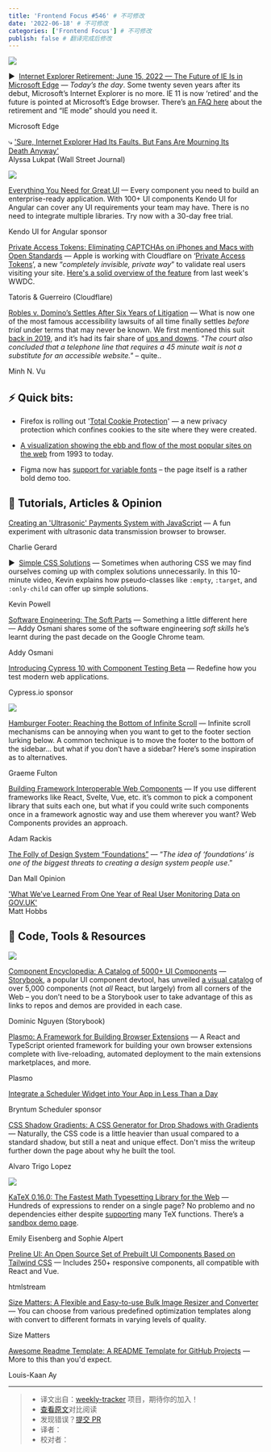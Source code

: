 ```yaml
---
title: 'Frontend Focus #546' # 不可修改
date: '2022-06-18' # 不可修改
categories: ['Frontend Focus'] # 不可修改
publish: false # 翻译完成后修改
---
```


[![](https://res.cloudinary.com/cpress/image/upload/w_1280,e_sharpen:60/v1655286716/rbjo59nebmcjxnkmnafk.gif)](https://frontendfoc.us/link/124810/web)

<!--以上是预览信息，图片一张或限制百字左右，前者优先，全文请使用二级及以下标题-->
<!-- more -->

▶  [Internet Explorer Retirement: June 15, 2022 — The Future of IE Is in Microsoft Edge](https://frontendfoc.us/link/124810/web "www.youtube.com") — _Today’s the day_. Some twenty seven years after its debut, Microsoft’s Internet Explorer is no more. IE 11 is now ‘retired’ and the future is pointed at Microsoft’s Edge browser. There’s [an FAQ here](https://frontendfoc.us/link/124811/web) about the retirement and “IE mode” should you need it.

Microsoft Edge

⤷ ['Sure, Internet Explorer Had Its Faults. But Fans Are Mourning Its Death Anyway'](https://frontendfoc.us/link/124812/web)  
Alyssa Lukpat (Wall Street Journal)

[![](https://copm.s3.amazonaws.com/c995b268.png)](https://frontendfoc.us/link/124813/web)

[Everything You Need for Great UI](https://frontendfoc.us/link/124813/web "www.telerik.com") — Every component you need to build an enterprise-ready application. With 100+ UI components Kendo UI for Angular can cover any UI requirements your team may have. There is no need to integrate multiple libraries. Try now with a 30-day free trial.

Kendo UI for Angular sponsor

[Private Access Tokens: Eliminating CAPTCHAs on iPhones and Macs with Open Standards](https://frontendfoc.us/link/124817/web "blog.cloudflare.com") — Apple is working with Cloudflare on ‘[Private Access Tokens](https://frontendfoc.us/link/124818/web)’, a new “_completely invisible, private way_” to validate real users visiting your site. [Here's a solid overview of the feature](https://frontendfoc.us/link/124819/web) from last week's WWDC.

Tatoris & Guerreiro (Cloudflare)

[Robles v. Domino’s Settles After Six Years of Litigation](https://frontendfoc.us/link/124814/web "www.adatitleiii.com") — What is now one of the most famous accessibility lawsuits of all time finally settles _before trial_ under terms that may never be known. We first mentioned this suit [back in 2019](https://frontendfoc.us/link/124815/web), and it’s had its fair share of [ups and downs](https://frontendfoc.us/link/124816/web). _"The court also concluded that a telephone line that requires a 45 minute wait is not a substitute for an accessible website."_ – quite..

Minh N. Vu

## **⚡️ Quick bits:**

*   Firefox is rolling out '[Total Cookie Protection](https://frontendfoc.us/link/124820/web)' — a new privacy protection which confines cookies to the site where they were created.
    
*   [A visualization showing the ebb and flow of the most popular sites on the web](https://frontendfoc.us/link/124821/web) from 1993 to today.
    
*   Figma now has [support for variable fonts](https://frontendfoc.us/link/124822/web) – the page itself is a rather bold demo too.
    

## 📙 **Tutorials, Articles & Opinion**

[Creating an 'Ultrasonic' Payments System with JavaScript](https://frontendfoc.us/link/124829/web "charliegerard.dev") — A fun experiment with ultrasonic data transmission browser to browser.

Charlie Gerard

▶  [Simple CSS Solutions](https://frontendfoc.us/link/124823/web "www.youtube.com") — Sometimes when authoring CSS we may find ourselves coming up with complex solutions unnecessarily. In this 10-minute video, Kevin explains how pseudo-classes like `:empty`, `:target`, and `:only-child` can offer up simple solutions.

Kevin Powell

[Software Engineering: The Soft Parts](https://frontendfoc.us/link/124825/web "addyosmani.com") — Something a little different here — Addy Osmani shares some of the software engineering _soft skills_ he’s learnt during the past decade on the Google Chrome team.

Addy Osmani

[Introducing Cypress 10 with Component Testing Beta](https://frontendfoc.us/link/124826/web "go.cypress.io") — Redefine how you test modern web applications.

Cypress.io sponsor

[![](https://res.cloudinary.com/cpress/image/upload/w_260,e_sharpen:60/v1655296374/g1xquvokgnmvqtosavzm.png)](https://frontendfoc.us/link/124827/web)

[Hamburger Footer: Reaching the Bottom of Infinite Scroll](https://frontendfoc.us/link/124827/web "prototypr.io") — Infinite scroll mechanisms can be annoying when you want to get to the footer section lurking below. A common technique is to move the footer to the bottom of the sidebar… but what if you don’t have a sidebar? Here’s some inspiration as to alternatives.

Graeme Fulton

[Building Framework Interoperable Web Components](https://frontendfoc.us/link/124824/web "css-tricks.com") — If you use different frameworks like React, Svelte, Vue, etc. it’s common to pick a component library that suits each one, but what if you could write such components once in a framework agnostic way and use them wherever you want? Web Components provides an approach.

Adam Rackis

[The Folly of Design System “Foundations”](https://frontendfoc.us/link/124828/web "superfriendly.com") — “_The idea of ‘foundations’ is one of the biggest threats to creating a design system people use_.”

Dan Mall Opinion

['What We’ve Learned From One Year of Real User Monitoring Data on GOV.UK'](https://frontendfoc.us/link/124830/web)  
Matt Hobbs

## 🔧 **Code, Tools & Resources**

[![](https://res.cloudinary.com/cpress/image/upload/w_1280,e_sharpen:60/d7vikn1oexmblirjgkbl.jpg)](https://frontendfoc.us/link/124833/web)

[Component Encyclopedia: A Catalog of 5000+ UI Components](https://frontendfoc.us/link/124833/web "storybook.js.org") — [Storybook](https://frontendfoc.us/link/124834/web), a popular UI component devtool, has unveiled [a visual catalog](https://frontendfoc.us/link/124835/web) of over 5,000 components (not _all_ React, but largely) from all corners of the Web – you don’t need to be a Storybook user to take advantage of this as links to repos and demos are provided in each case.

Dominic Nguyen (Storybook)

[Plasmo: A Framework for Building Browser Extensions](https://frontendfoc.us/link/124836/web "github.com") — A React and TypeScript oriented framework for building your own browser extensions complete with live-reloading, automated deployment to the main extensions marketplaces, and more.

Plasmo

[Integrate a Scheduler Widget into Your App in Less Than a Day](https://frontendfoc.us/link/124837/web "www.bryntum.com")

Bryntum Scheduler sponsor

[CSS Shadow Gradients: A CSS Generator for Drop Shadows with Gradients](https://frontendfoc.us/link/124838/web "alvarotrigo.com") — Naturally, the CSS code is a little heavier than usual compared to a standard shadow, but still a neat and unique effect. Don't miss the writeup further down the page about why he built the tool.

Alvaro Trigo Lopez

[![](https://res.cloudinary.com/cpress/image/upload/w_1280,e_sharpen:60/v1655297342/nyj1p365pwf3ja7vqjl9.png)](https://frontendfoc.us/link/124839/web)

[KaTeX 0.16.0: The Fastest Math Typesetting Library for the Web](https://frontendfoc.us/link/124839/web "katex.org") — Hundreds of expressions to render on a single page? No problemo and no dependencies either despite [supporting](https://frontendfoc.us/link/124840/web) many TeX functions. There’s a [sandbox demo page](https://frontendfoc.us/link/124841/web).

Emily Eisenberg and Sophie Alpert

[Preline UI: An Open Source Set of Prebuilt UI Components Based on Tailwind CSS](https://frontendfoc.us/link/124842/web "preline.co") — Includes 250+ responsive components, all compatible with React and Vue.

htmlstream

[Size Matters: A Flexible and Easy-to-use Bulk Image Resizer and Converter](https://frontendfoc.us/link/124843/web "sizematters.app") — You can choose from various predefined optimization templates along with convert to different formats in varying levels of quality.

Size Matters

[Awesome Readme Template: A README Template for GitHub Projects](https://frontendfoc.us/link/124844/web "github.com") — More to this than you'd expect.

Louis-Kaan Ay

---
> * 译文出自：[weekly-tracker](https://github.com/FEDarling/weekly-tracker) 项目，期待你的加入！
> * [查看原文](https://frontendfoc.us/issues/546)对比阅读
> * 发现错误？[提交 PR](https://github.com/FEDarling/weekly-tracker/blob/main/weeklys/frontend_focus/546)
> * 译者：
> * 校对者：
